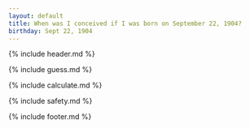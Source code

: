 ```yaml
---
layout: default
title: When was I conceived if I was born on September 22, 1904?
birthday: Sept 22, 1904
---
```


{% include header.md %}

{% include guess.md %}

{% include calculate.md %}

{% include safety.md %}

{% include footer.md %}



